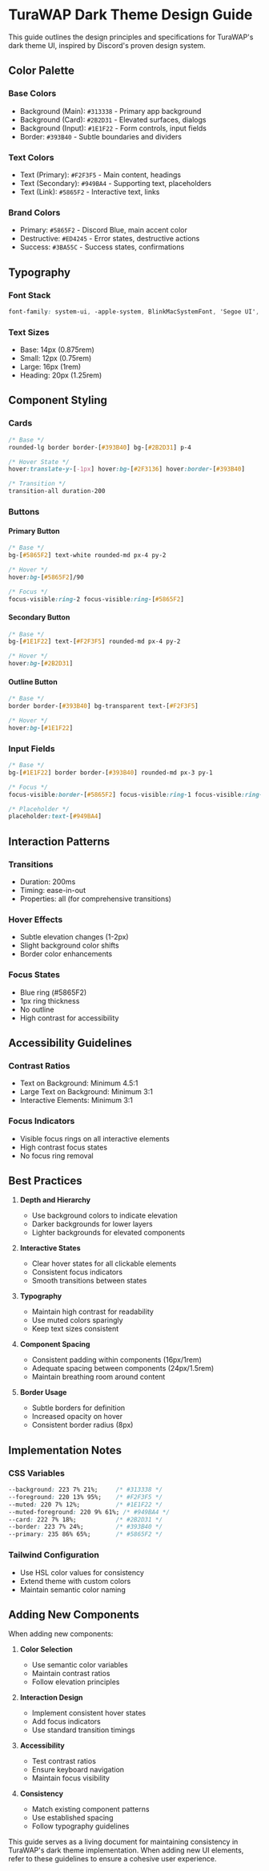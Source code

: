 # TuraWAP Dark Theme Design Guide

This guide outlines the design principles and specifications for TuraWAP's dark theme UI, inspired by Discord's proven design system.

## Color Palette

### Base Colors
- Background (Main): `#313338` - Primary app background
- Background (Card): `#2B2D31` - Elevated surfaces, dialogs
- Background (Input): `#1E1F22` - Form controls, input fields
- Border: `#393B40` - Subtle boundaries and dividers

### Text Colors
- Text (Primary): `#F2F3F5` - Main content, headings
- Text (Secondary): `#949BA4` - Supporting text, placeholders
- Text (Link): `#5865F2` - Interactive text, links

### Brand Colors
- Primary: `#5865F2` - Discord Blue, main accent color
- Destructive: `#ED4245` - Error states, destructive actions
- Success: `#3BA55C` - Success states, confirmations

## Typography

### Font Stack
```css
font-family: system-ui, -apple-system, BlinkMacSystemFont, 'Segoe UI', Roboto, Oxygen, Ubuntu, Cantarell, sans-serif;
```

### Text Sizes
- Base: 14px (0.875rem)
- Small: 12px (0.75rem)
- Large: 16px (1rem)
- Heading: 20px (1.25rem)

## Component Styling

### Cards
```css
/* Base */
rounded-lg border border-[#393B40] bg-[#2B2D31] p-4

/* Hover State */
hover:translate-y-[-1px] hover:bg-[#2F3136] hover:border-[#393B40]

/* Transition */
transition-all duration-200
```

### Buttons

#### Primary Button
```css
/* Base */
bg-[#5865F2] text-white rounded-md px-4 py-2

/* Hover */
hover:bg-[#5865F2]/90

/* Focus */
focus-visible:ring-2 focus-visible:ring-[#5865F2]
```

#### Secondary Button
```css
/* Base */
bg-[#1E1F22] text-[#F2F3F5] rounded-md px-4 py-2

/* Hover */
hover:bg-[#2B2D31]
```

#### Outline Button
```css
/* Base */
border border-[#393B40] bg-transparent text-[#F2F3F5]

/* Hover */
hover:bg-[#1E1F22]
```

### Input Fields
```css
/* Base */
bg-[#1E1F22] border border-[#393B40] rounded-md px-3 py-1

/* Focus */
focus-visible:border-[#5865F2] focus-visible:ring-1 focus-visible:ring-[#5865F2]

/* Placeholder */
placeholder:text-[#949BA4]
```

## Interaction Patterns

### Transitions
- Duration: 200ms
- Timing: ease-in-out
- Properties: all (for comprehensive transitions)

### Hover Effects
- Subtle elevation changes (1-2px)
- Slight background color shifts
- Border color enhancements

### Focus States
- Blue ring (#5865F2)
- 1px ring thickness
- No outline
- High contrast for accessibility

## Accessibility Guidelines

### Contrast Ratios
- Text on Background: Minimum 4.5:1
- Large Text on Background: Minimum 3:1
- Interactive Elements: Minimum 3:1

### Focus Indicators
- Visible focus rings on all interactive elements
- High contrast focus states
- No focus ring removal

## Best Practices

1. **Depth and Hierarchy**
   - Use background colors to indicate elevation
   - Darker backgrounds for lower layers
   - Lighter backgrounds for elevated components

2. **Interactive States**
   - Clear hover states for all clickable elements
   - Consistent focus indicators
   - Smooth transitions between states

3. **Typography**
   - Maintain high contrast for readability
   - Use muted colors sparingly
   - Keep text sizes consistent

4. **Component Spacing**
   - Consistent padding within components (16px/1rem)
   - Adequate spacing between components (24px/1.5rem)
   - Maintain breathing room around content

5. **Border Usage**
   - Subtle borders for definition
   - Increased opacity on hover
   - Consistent border radius (8px)

## Implementation Notes

### CSS Variables
```css
--background: 223 7% 21%;     /* #313338 */
--foreground: 220 13% 95%;    /* #F2F3F5 */
--muted: 220 7% 12%;          /* #1E1F22 */
--muted-foreground: 220 9% 61%; /* #949BA4 */
--card: 222 7% 18%;           /* #2B2D31 */
--border: 223 7% 24%;         /* #393B40 */
--primary: 235 86% 65%;       /* #5865F2 */
```

### Tailwind Configuration
- Use HSL color values for consistency
- Extend theme with custom colors
- Maintain semantic color naming

## Adding New Components

When adding new components:

1. **Color Selection**
   - Use semantic color variables
   - Maintain contrast ratios
   - Follow elevation principles

2. **Interaction Design**
   - Implement consistent hover states
   - Add focus indicators
   - Use standard transition timings

3. **Accessibility**
   - Test contrast ratios
   - Ensure keyboard navigation
   - Maintain focus visibility

4. **Consistency**
   - Match existing component patterns
   - Use established spacing
   - Follow typography guidelines

This guide serves as a living document for maintaining consistency in TuraWAP's dark theme implementation. When adding new UI elements, refer to these guidelines to ensure a cohesive user experience.
